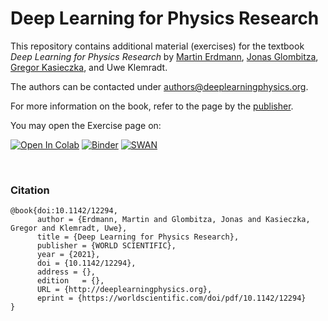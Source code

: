 # Deep Learning for Physics Research

This repository contains additional material (exercises) for the textbook *Deep Learning for Physics Research* by
[Martin Erdmann](https://www.physik.rwth-aachen.de/user/erdmann), [Jonas Glombitza](https://www.jonas-glombitza.com/), [Gregor Kasieczka](https://www.physik.uni-hamburg.de/iexp/gruppe-kasieczka.html), and Uwe Klemradt.

The authors can be contacted under [authors@deeplearningphysics.org](mailto:authors@deeplearningphysics.org).

For more information on the book, refer to the page by the [publisher](https://worldscientific.com/worldscibooks/10.1142/12294).

You may open the Exercise page on:  

  [![Open In Colab](https://colab.research.google.com/assets/colab-badge.svg)](https://colab.research.google.com/github/DeepLearningForPhysicsResearchBook/deep-learning-physics/blob/master)
  [![Binder](https://mybinder.org/badge_logo.svg)](https://mybinder.org/v2/gh/DeepLearningForPhysicsResearchBook/deep-learning-physics/HEAD)
  [![SWAN](http://swanserver.web.cern.ch/swanserver/images/badge_swan_white_150.png)](https://cern.ch/swanserver/cgi-bin/go?projurl=https://github.com/DeepLearningForPhysicsResearchBook/deep-learning-physics.git)



&nbsp;
### Citation

```
@book{doi:10.1142/12294,
	  author = {Erdmann, Martin and Glombitza, Jonas and Kasieczka, Gregor and Klemradt, Uwe},
	  title = {Deep Learning for Physics Research},
	  publisher = {WORLD SCIENTIFIC},
	  year = {2021},
	  doi = {10.1142/12294},
	  address = {},
	  edition   = {},
	  URL = {http://deeplearningphysics.org},
	  eprint = {https://worldscientific.com/doi/pdf/10.1142/12294}
}
```  
